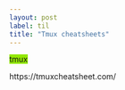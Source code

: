 ```yaml
---
layout: post
label: til
title: "Tmux cheatsheets"
---
```


<p>
  
  <span class="issue-label" style="background-color: #92e800">tmux</span>
  
</p>
https://tmuxcheatsheet.com/

